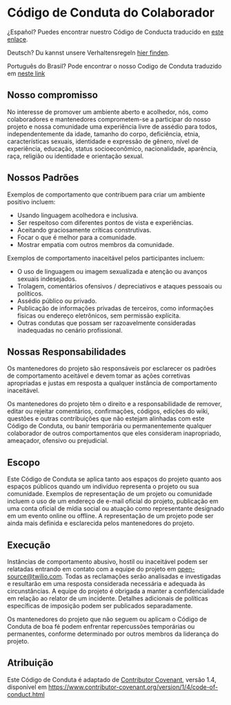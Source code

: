 # Código de Conduta do Colaborador

¿Español? Puedes encontrar nuestro Código de Conducta traducido en [este enlace](../../docs/es/CODE_OF_CONDUCT.md).

Deutsch? Du kannst unsere Verhaltensregeln [hier finden](../../docs/de/CODE_OF_CONDUCT.md).

Português do Brasil? Pode encontrar o nosso Codigo de Conduta traduzido em [neste link](../../docs/br/CODE_OF_CONDUCT.md)

## Nosso compromisso

No interesse de promover um ambiente aberto e acolhedor, nós, como
colaboradores e mantenedores comprometem-se a participar do nosso projeto e
nossa comunidade uma experiência livre de assédio para todos, independentemente 
da idade, tamanho do corpo, deficiência, etnia, características sexuais, 
identidade e expressão de gênero, nível de experiência, educação, 
status socioeconômico, nacionalidade, aparência, raça, religião ou identidade e 
orientação sexual.

## Nossos Padrões

Exemplos de comportamento que contribuem para criar um ambiente positivo 
incluem:

- Usando linguagem acolhedora e inclusiva.
- Ser respeitoso com diferentes pontos de vista e experiências.
- Aceitando graciosamente críticas construtivas.
- Focar o que é melhor para a comunidade.
- Mostrar empatia com outros membros da comunidade.

Exemplos de comportamento inaceitável pelos participantes incluem:

- O uso de linguagem ou imagem sexualizada e atenção ou avanços sexuais 
indesejados.
- Trolagem, comentários ofensivos / depreciativos e ataques pessoais ou 
políticos.
- Assédio público ou privado.
- Publicação de informações privadas de terceiros, como informações físicas ou 
endereço eletrônicos, sem permissão explícita.
- Outras condutas que possam ser razoavelmente consideradas inadequadas no 
cenário profissional.

## Nossas Responsabilidades

Os mantenedores do projeto são responsáveis por esclarecer os padrões de 
comportamento aceitável e devem tomar as ações corretivas apropriadas e justas 
em resposta a qualquer instância de comportamento inaceitável.

Os mantenedores do projeto têm o direito e a responsabilidade de remover, editar 
ou rejeitar comentários, confirmações, códigos, edições do wiki, questões e 
outras contribuições que não estejam alinhadas com este Código de Conduta, ou 
banir temporária ou permanentemente qualquer colaborador de outros 
comportamentos que eles consideram inapropriado, ameaçador, ofensivo ou 
prejudicial.

## Escopo

Este Código de Conduta se aplica tanto aos espaços do projeto quanto aos espaços 
públicos quando um indivíduo representa o projeto ou sua comunidade. Exemplos de 
representação de um projeto ou comunidade incluem o uso de um endereço de e-mail 
oficial do projeto, publicação em uma conta oficial de mídia social ou atuação 
como representante designado em um evento online ou offline. A representação de 
um projeto pode ser ainda mais definida e esclarecida pelos mantenedores do 
projeto.

## Execução

Instâncias de comportamento abusivo, hostil ou inaceitável podem ser relatadas 
entrando em contato com a equipe do projeto em open-source@twilio.com. Todas as 
reclamações serão analisadas e investigadas e resultarão em uma resposta 
considerada necessária e adequada às circunstâncias. A equipe do projeto é 
obrigada a manter a confidencialidade em relação ao relator de um incidente.
Detalhes adicionais de políticas específicas de imposição podem ser publicados 
separadamente.

Os mantenedores do projeto que não seguem ou aplicam o Código de Conduta de boa 
fé podem enfrentar repercussões temporárias ou permanentes, conforme determinado 
por outros membros da liderança do projeto.

## Atribuição

Este Código de Conduta é adaptado de [Contributor Covenant][página inicial], 
versão 1.4, disponível em https://www.contributor-covenant.org/version/1/4/code-of-conduct.html

[página inicial]: https://www.contributor-covenant.org
